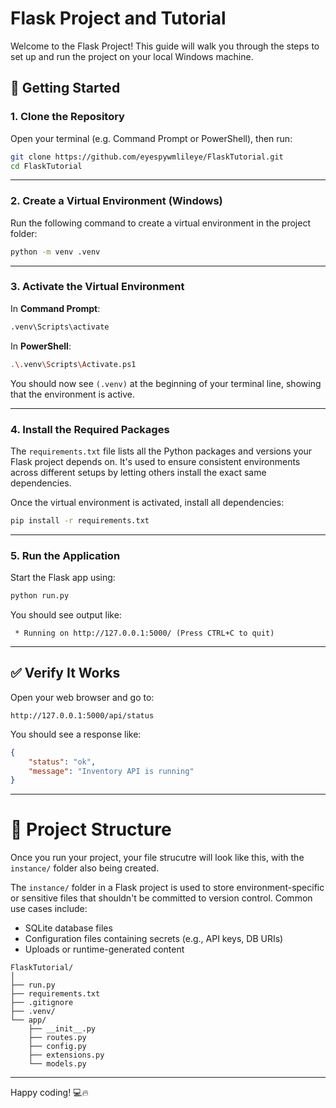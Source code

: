 
# Flask Project and Tutorial

Welcome to the Flask Project! This guide will walk you through the steps to set up and run the project on your local Windows machine.

## 🚀 Getting Started

### 1. Clone the Repository

Open your terminal (e.g. Command Prompt or PowerShell), then run:

```bash
git clone https://github.com/eyespywmlileye/FlaskTutorial.git
cd FlaskTutorial
````
---

### 2. Create a Virtual Environment (Windows)

Run the following command to create a virtual environment in the project folder:

```bash
python -m venv .venv
```

---

### 3. Activate the Virtual Environment

In **Command Prompt**:

```bash
.venv\Scripts\activate
```

In **PowerShell**:

```bash
.\.venv\Scripts\Activate.ps1
```

You should now see `(.venv)` at the beginning of your terminal line, showing that the environment is active.

---

### 4. Install the Required Packages

The `requirements.txt` file lists all the Python packages and versions your Flask project depends on. It's used to ensure consistent environments across different setups by letting others install the exact same dependencies.

Once the virtual environment is activated, install all dependencies:

```bash
pip install -r requirements.txt
```

---

### 5. Run the Application

Start the Flask app using:

```bash
python run.py
```

You should see output like:

```
 * Running on http://127.0.0.1:5000/ (Press CTRL+C to quit)
```

---

## ✅ Verify It Works

Open your web browser and go to:

```
http://127.0.0.1:5000/api/status
```

You should see a response like:

```json
{
    "status": "ok", 
    "message": "Inventory API is running"
}
```

---

# 📂 Project Structure 

Once you run your project, your file strucutre will look like this, with the `instance/` folder also being created. 

The `instance/` folder in a Flask project is used to store environment-specific or sensitive files that shouldn't be committed to version control. Common use cases include:

* SQLite database files
* Configuration files containing secrets (e.g., API keys, DB URIs)
* Uploads or runtime-generated content

```
FlaskTutorial/
│
├── run.py
├── requirements.txt
├── .gitignore
├── .venv/
└── app/
    ├── __init__.py
    ├── routes.py
    ├── config.py
    ├── extensions.py
    └── models.py
```

---

Happy coding! 💻🔥
